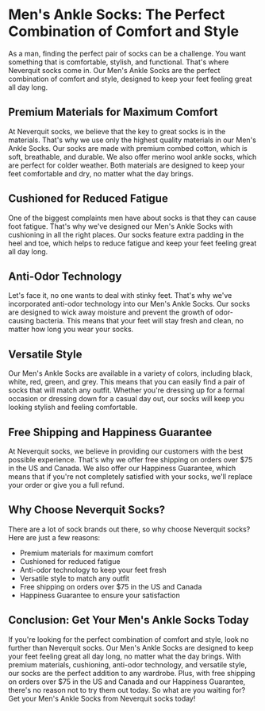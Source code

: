# Men's Ankle Socks: The Perfect Combination of Comfort and Style

As a man, finding the perfect pair of socks can be a challenge. You want something that is comfortable, stylish, and functional. That's where Neverquit socks come in. Our Men's Ankle Socks are the perfect combination of comfort and style, designed to keep your feet feeling great all day long.

## Premium Materials for Maximum Comfort

At Neverquit socks, we believe that the key to great socks is in the materials. That's why we use only the highest quality materials in our Men's Ankle Socks. Our socks are made with premium combed cotton, which is soft, breathable, and durable. We also offer merino wool ankle socks, which are perfect for colder weather. Both materials are designed to keep your feet comfortable and dry, no matter what the day brings.

## Cushioned for Reduced Fatigue

One of the biggest complaints men have about socks is that they can cause foot fatigue. That's why we've designed our Men's Ankle Socks with cushioning in all the right places. Our socks feature extra padding in the heel and toe, which helps to reduce fatigue and keep your feet feeling great all day long.

## Anti-Odor Technology

Let's face it, no one wants to deal with stinky feet. That's why we've incorporated anti-odor technology into our Men's Ankle Socks. Our socks are designed to wick away moisture and prevent the growth of odor-causing bacteria. This means that your feet will stay fresh and clean, no matter how long you wear your socks.

## Versatile Style

Our Men's Ankle Socks are available in a variety of colors, including black, white, red, green, and grey. This means that you can easily find a pair of socks that will match any outfit. Whether you're dressing up for a formal occasion or dressing down for a casual day out, our socks will keep you looking stylish and feeling comfortable.

## Free Shipping and Happiness Guarantee

At Neverquit socks, we believe in providing our customers with the best possible experience. That's why we offer free shipping on orders over $75 in the US and Canada. We also offer our Happiness Guarantee, which means that if you're not completely satisfied with your socks, we'll replace your order or give you a full refund.

## Why Choose Neverquit Socks?

There are a lot of sock brands out there, so why choose Neverquit socks? Here are just a few reasons:

- Premium materials for maximum comfort
- Cushioned for reduced fatigue
- Anti-odor technology to keep your feet fresh
- Versatile style to match any outfit
- Free shipping on orders over $75 in the US and Canada
- Happiness Guarantee to ensure your satisfaction

## Conclusion: Get Your Men's Ankle Socks Today

If you're looking for the perfect combination of comfort and style, look no further than Neverquit socks. Our Men's Ankle Socks are designed to keep your feet feeling great all day long, no matter what the day brings. With premium materials, cushioning, anti-odor technology, and versatile style, our socks are the perfect addition to any wardrobe. Plus, with free shipping on orders over $75 in the US and Canada and our Happiness Guarantee, there's no reason not to try them out today. So what are you waiting for? Get your Men's Ankle Socks from Neverquit socks today!